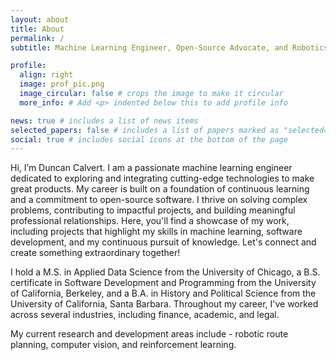 ```yaml
---
layout: about
title: About
permalink: /
subtitle: Machine Learning Engineer, Open-Source Advocate, and Robotics Nerd

profile:
  align: right
  image: prof_pic.png
  image_circular: false # crops the image to make it circular
  more_info: # Add <p> indented below this to add profile info

news: true # includes a list of news items
selected_papers: false # includes a list of papers marked as "selected={true}"
social: true # includes social icons at the bottom of the page
---
```


Hi, I’m Duncan Calvert. I am a passionate machine learning engineer dedicated to exploring and integrating cutting-edge technologies to make great products. My career is built on a foundation of continuous learning and a commitment to open-source software. I thrive on solving complex problems, contributing to impactful projects, and building meaningful professional relationships. Here, you'll find a showcase of my work, including projects that highlight my skills in machine learning, software development, and my continuous pursuit of knowledge. Let's connect and create something extraordinary together!

I hold a M.S. in Applied Data Science from the University of Chicago, a B.S. certificate in Software Development and Programming from the University of California, Berkeley, and a B.A. in History and Political Science from the University of California, Santa Barbara. Throughout my career, I've worked across several industries, including finance, academic, and legal.

My current research and development areas include - robotic route planning, computer vision, and reinforcement learning.

